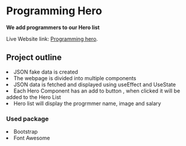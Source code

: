 # Programming Hero 
<strong><p>We add programmers to our Hero list<p></strong>
Live Website link: [Programming hero](https://programming-hero-assignment-react.netlify.app).


## Project outline
<li>JSON fake data is created</li>
<li>The webpage is divided into multiple components</li>
<li>JSON data is fetched and displayed using useEffect and UseState </li>
<li>Each Hero Component has an add to button , when clicked it will be added to the Hero List</li>
<li>Hero list will display the progrmmer name, image and salary</li>

### Used package
<li>Bootstrap </li>
<li>Font Awesome</li>
    

